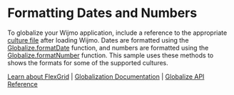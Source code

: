 Formatting Dates and Numbers
============================

To globalize your Wijmo application, include a reference to the appropriate [culture file](@Doc/Topics/Wijmo/Globalization) after loading Wijmo. Dates are formatted using the [Globalize.formatDate](https://www.grapecity.com/wijmo/api/classes/wijmo.globalize.html#formatdate) function, and numbers are formatted using the [Globalize.formatNumber](https://www.grapecity.com/wijmo/api/classes/wijmo.globalize.html#formatnumber) function. This sample uses these methods to shows the formats for some of the supported cultures.

[Learn about FlexGrid](https://www.grapecity.com/wijmo/flexgrid-javascript-data-grid) | [Globalization Documentation](https://www.grapecity.com/wijmo/docs/Topics/Wijmo/Globalization) | [Globalize API Reference](https://www.grapecity.com/wijmo/api/classes/wijmo.globalize.html)